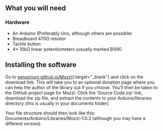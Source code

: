 ## What you will need

### Hardware

* An Arduino (Preferably Uno, although others are possible) 
* Breadboard 470Ω resistor 
* Tactile button 
* 4× 10kΩ linear potentiometers (usually marked B10K)

## Installing the software
Go to [sensorium.github.io/Mozzi](http://sensorium.github.io/Mozzi){:target="_blank"} and click on the download link. This will take you to an optional donation page where you can help the author of the library out if you choose. You’ll then be taken to the GitHub project page for Mozzi. Click the ‘Source Code.zip’ link, download the zip file, and extract the contents to your Arduino/libraries directory (this is usually in your documents folder).

Your file structure should then look like this: Documents/Arduino/Libraries/Mozzi-1.0.3 (although you may have a different version).
